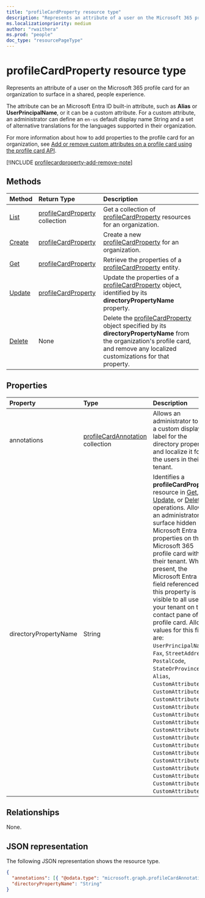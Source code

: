 ```yaml
---
title: "profileCardProperty resource type"
description: "Represents an attribute of a user on the Microsoft 365 profile card for an organization to surface in a shared, people experience."
ms.localizationpriority: medium
author: "rwaithera"
ms.prod: "people"
doc_type: "resourcePageType"
---
```


# profileCardProperty resource type

Represents an attribute of a user on the Microsoft 365 profile card for an organization to surface in a shared, people experience.

The attribute can be an Microsoft Entra ID built-in attribute, such as **Alias** or **UserPrincipalName**, or it can be a custom attribute. For a custom attribute, an administrator can define an `en-us` default display name String and a set of alternative translations for the languages supported in their organization.

For more information about how to add properties to the profile card for an organization, see [Add or remove custom attributes on a profile card using the profile card API](/graph/add-properties-profilecard).

[!INCLUDE [profilecardproperty-add-remove-note](../../../includes/profilecardproperty-add-remove-note.md)]

## Methods

| Method       | Return Type | Description |
|:-------------------------------------------------------------|:----------------------------------------------|:-----------------------------------------------------------------|
| [List](../api/peopleadminsettings-list-profilecardproperties.md) | [profileCardProperty](profilecardproperty.md) collection | Get a collection of [profileCardProperty](../resources/profilecardproperty.md) resources for an organization. |
| [Create](../api/peopleadminsettings-post-profilecardproperties.md) | [profileCardProperty](profilecardproperty.md) | Create a new [profileCardProperty](../resources/profilecardproperty.md) for an organization. |
| [Get](../api/profilecardproperty-get.md) | [profileCardProperty](profilecardproperty.md) | Retrieve the properties of a [profileCardProperty](../resources/profilecardproperty.md) entity. |
| [Update](../api/profilecardproperty-update.md)               | [profileCardProperty](profilecardproperty.md) | Update the properties of a [profileCardProperty](../resources/profilecardproperty.md) object, identified by its **directoryPropertyName** property.                               |
| [Delete](../api/profilecardproperty-delete.md)               | None                                          | Delete the [profileCardProperty](../resources/profilecardproperty.md) object specified by its **directoryPropertyName** from the organization's profile card, and remove any localized customizations for that property.                               |

## Properties

| Property             | Type                                                        | Description |
|:---------------------|:------------------------------------------------------------|:------------|
|annotations           |[profileCardAnnotation](profilecardannotation.md) collection | Allows an administrator to set a custom display label for the directory property and localize it for the users in their tenant.|
|directoryPropertyName |String                                                       | Identifies a **profileCardProperty** resource in [Get](../api/profilecardproperty-get.md), [Update](../api/profilecardproperty-update.md), or [Delete](../api/profilecardproperty-delete.md) operations. Allows an administrator to surface hidden Microsoft Entra ID properties on the Microsoft 365 profile card within their tenant. When present, the Microsoft Entra ID field referenced in this property is visible to all users in your tenant on the contact pane of the profile card. Allowed values for this field are: `UserPrincipalName`, `Fax`, `StreetAddress`, `PostalCode`, `StateOrProvince`, `Alias`, `CustomAttribute1`,  `CustomAttribute2`, `CustomAttribute3`, `CustomAttribute4`, `CustomAttribute5`, `CustomAttribute6`, `CustomAttribute7`, `CustomAttribute8`, `CustomAttribute9`, `CustomAttribute10`, `CustomAttribute11`, `CustomAttribute12`, `CustomAttribute13`, `CustomAttribute14`, `CustomAttribute15`. |

## Relationships

None.

## JSON representation

The following JSON representation shows the resource type.

<!-- {
  "blockType": "resource",
  "optionalProperties": [

  ],
  "@odata.type": "microsoft.graph.profileCardProperty"
}-->

```json
{
  "annotations": [{ "@odata.type": "microsoft.graph.profileCardAnnotation" }],
  "directoryPropertyName": "String"
}
```
